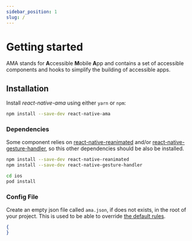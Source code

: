 ```yaml
---
sidebar_position: 1
slug: /
---
```


# Getting started

AMA stands for **A**ccessible **M**obile **A**pp and contains a set of accessible components and hooks to simplify the building of accessible apps.

## Installation

Install _react-native-ama_ using either `yarn` or `npm`:

```bash npm2yarn
npm install --save-dev react-native-ama
```


### Dependencies

Some component relies on [react-native-reanimated](https://github.com/software-mansion/react-native-reanimated) and/or [react-native-gesture-handler](https://github.com/software-mansion/react-native-gesture-handler),
so this other dependencies should be also be installed.

```bash npm2yarn
npm install --save-dev react-native-reanimated
npm install --save-dev react-native-gesture-handler

cd ios
pod install
```

### Config File

Create an empty json file called `ama.json`, if does not exists, in the root of your project. This is used to be able to override [the default rules](/introduction/config-file).

```json title="ama.json"
{
}
```

